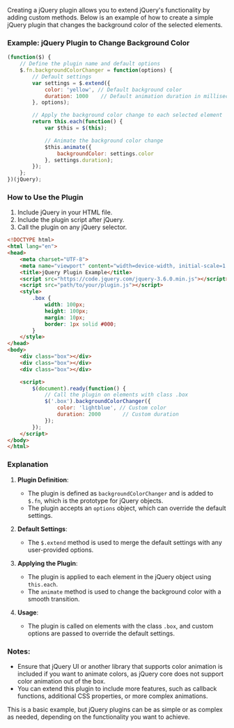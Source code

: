Creating a jQuery plugin allows you to extend jQuery's functionality by adding custom methods. Below is an example of how to create a simple jQuery plugin that changes the background color of the selected elements.

### Example: jQuery Plugin to Change Background Color

```javascript
(function($) {
    // Define the plugin name and default options
    $.fn.backgroundColorChanger = function(options) {
        // Default settings
        var settings = $.extend({
            color: 'yellow', // Default background color
            duration: 1000    // Default animation duration in milliseconds
        }, options);

        // Apply the background color change to each selected element
        return this.each(function() {
            var $this = $(this);

            // Animate the background color change
            $this.animate({
                backgroundColor: settings.color
            }, settings.duration);
        });
    };
})(jQuery);
```

### How to Use the Plugin

1. Include jQuery in your HTML file.
2. Include the plugin script after jQuery.
3. Call the plugin on any jQuery selector.

```html
<!DOCTYPE html>
<html lang="en">
<head>
    <meta charset="UTF-8">
    <meta name="viewport" content="width=device-width, initial-scale=1.0">
    <title>jQuery Plugin Example</title>
    <script src="https://code.jquery.com/jquery-3.6.0.min.js"></script>
    <script src="path/to/your/plugin.js"></script>
    <style>
        .box {
            width: 100px;
            height: 100px;
            margin: 10px;
            border: 1px solid #000;
        }
    </style>
</head>
<body>
    <div class="box"></div>
    <div class="box"></div>
    <div class="box"></div>

    <script>
        $(document).ready(function() {
            // Call the plugin on elements with class .box
            $('.box').backgroundColorChanger({
                color: 'lightblue', // Custom color
                duration: 2000       // Custom duration
            });
        });
    </script>
</body>
</html>
```

### Explanation

1. **Plugin Definition**:
   - The plugin is defined as `backgroundColorChanger` and is added to `$.fn`, which is the prototype for jQuery objects.
   - The plugin accepts an `options` object, which can override the default settings.

2. **Default Settings**:
   - The `$.extend` method is used to merge the default settings with any user-provided options.

3. **Applying the Plugin**:
   - The plugin is applied to each element in the jQuery object using `this.each`.
   - The `animate` method is used to change the background color with a smooth transition.

4. **Usage**:
   - The plugin is called on elements with the class `.box`, and custom options are passed to override the default settings.

### Notes:
- Ensure that jQuery UI or another library that supports color animation is included if you want to animate colors, as jQuery core does not support color animation out of the box.
- You can extend this plugin to include more features, such as callback functions, additional CSS properties, or more complex animations.

This is a basic example, but jQuery plugins can be as simple or as complex as needed, depending on the functionality you want to achieve.
